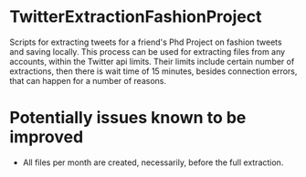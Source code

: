 # TwitterExtractionFashionProject
Scripts for extracting tweets for a friend's Phd Project on fashion tweets and saving locally. This process can be used for extracting files from any accounts, within the Twitter api limits. Their limits include certain number of extractions, then there is wait time of 15 minutes, besides connection errors, that can happen for a number of reasons.

# Potentially issues known to be improved
- All files per month are created, necessarily, before the full extraction.
